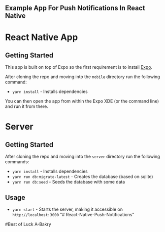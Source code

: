 ## Example App For Push Notifications In React Native


# React Native App

## Getting Started

This app is built on top of Expo so the first requirement is to install [Expo](https://expo.io/learn).

After cloning the repo and moving into the `mobile` directory run the following command:

- `yarn install` - Installs dependencies

You can then open the app from within the Expo XDE (or the command line) and run it from there.

# Server

## Getting Started

After cloning the repo and moving into the `server` directory run the following commands:

- `yarn install` - Installs dependencies
- `yarn run db:migrate-latest` - Creates the database (based on sqlite)
- `yarn run db:seed` - Seeds the database with some data

## Usage

- `yarn start` - Starts the server, making it accessible on `http://localhost:3000`
"# React-Native-Push-Notifications" 

#Best of Luck 
A-Bakry